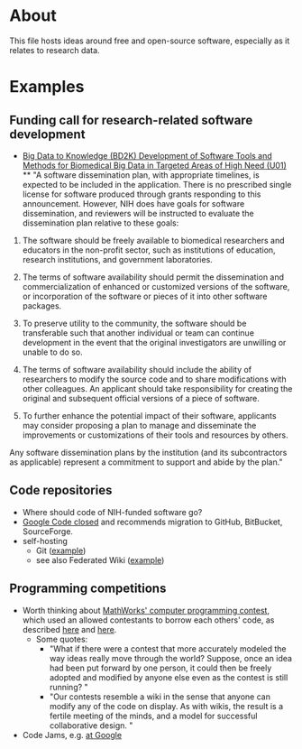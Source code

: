 # About
This file hosts ideas around free and open-source software, especially as it relates to research data.

# Examples
## Funding call for research-related software development
* [Big Data to Knowledge (BD2K) Development of Software Tools and Methods for Biomedical Big Data in Targeted Areas of High Need (U01)](http://grants.nih.gov/grants/guide/rfa-files/RFA-CA-15-017.html)
** "A software dissemination plan, with appropriate timelines, is expected to be included in the application. There is no prescribed single license for software produced through grants responding to this announcement. However, NIH does have goals for software dissemination, and reviewers will be instructed to evaluate the dissemination plan relative to these goals:

 1. The software should be freely available to biomedical researchers and educators in the non-profit sector, such as institutions of education, research institutions, and government laboratories. 

 2. The terms of software availability should permit the dissemination and commercialization of enhanced or customized versions of the software, or incorporation of the software or pieces of it into other software packages.

 3. To preserve utility to the community, the software should be transferable such that another individual or team can continue development in the event that the original investigators are unwilling or unable to do so.

 4. The terms of software availability should include the ability of researchers to modify the source code and to share modifications with other colleagues. An applicant should take responsibility for creating the original and subsequent official versions of a piece of software.

 5. To further enhance the potential impact of their software, applicants may consider proposing a plan to manage and disseminate the improvements or customizations of their tools and resources by others.

 Any software dissemination plans by the institution (and its subcontractors as applicable) represent a commitment to support and abide by the plan."

## Code repositories
* Where should code of NIH-funded software go?
* [Google Code closed](http://google-opensource.blogspot.com/2015/03/farewell-to-google-code.html) and recommends migration to GitHub, BitBucket, SourceForge.
* self-hosting 
  * Git ([example](https://git.wikimedia.org/)) 
  * see also Federated Wiki ([example](http://daniel.asia.wiki.org/))

## Programming competitions
* Worth thinking about [MathWorks' computer programming contest](http://mathworks.com/matlabcentral/contest/), which used an  allowed contestants to borrow each others' code, as described [here](https://books.google.de/books?id=afqfFW8WV9cC&pg=PA60&lpg=PA60&dq=MathWorks%27+computer+programming+contest&source=bl&ots=p-zsUKqiCG&sig=Yqf_WXEUZNItX8DSggut3PwT_6I&hl=en&sa=X&ei=u8PSVJTRNsWt7ga0joHgBg&ved=0CEUQ6AEwBg#v=onepage&q=MathWorks%27%20computer%20programming%20contest&f=false) and [here](http://www.starchamber.com/gulley/pubs/tweaking/tweaking.html).
  * Some quotes: 
    * "What if there were a contest that more accurately modeled the way ideas really move through the world? Suppose, once an idea had been put forward by one person, it could then be freely adopted and modified by anyone else even as the contest is still running? "
    * "Our contests resemble a wiki in the sense that anyone can modify any of the code on display. As with wikis, the result is a fertile meeting of the minds, and a model for successful collaborative design. "
* Code Jams, e.g. [at Google](https://code.google.com/codejam)
